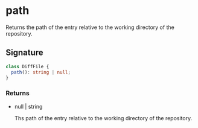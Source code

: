 # path

Returns the path of the entry relative to the working directory of the
repository.

## Signature

```ts
class DiffFile {
  path(): string | null;
}
```

### Returns

<ul class="param-ul">
  <li class="param-li param-li-root">
    <span class="param-type">null | string</span>
    <br>
    <p class="param-description">Ths path of the entry relative to the working directory of the repository.</p>
  </li>
</ul>